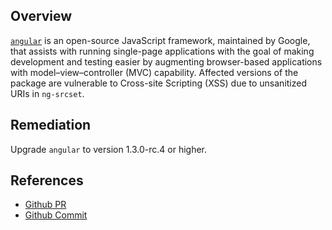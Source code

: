 ## Overview
[`angular`](https://www.npmjs.com/package/angular) is an open-source JavaScript framework, maintained by Google, that assists with running single-page applications with the goal of making development and testing easier by augmenting browser-based applications with model–view–controller (MVC) capability.
Affected versions of the package are vulnerable to Cross-site Scripting (XSS) due to unsanitized URIs in `ng-srcset`.

## Remediation
Upgrade `angular` to version 1.3.0-rc.4 or higher.

## References
- [Github PR](https://github.com/angular/angular.js/pull/8975)
- [Github Commit](https://github.com/angular/angular.js/commit/ab80cd90661396dbb1c94c5f4dd2d11ee8f6b6af)
